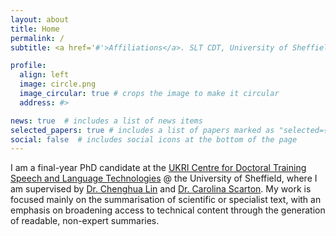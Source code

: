 ```yaml
---
layout: about
title: Home
permalink: /
subtitle: <a href='#'>Affiliations</a>. SLT CDT, University of Sheffield

profile:
  align: left
  image: circle.png
  image_circular: true # crops the image to make it circular
  address: #>

news: true  # includes a list of news items
selected_papers: true # includes a list of papers marked as "selected={true}"
social: false  # includes social icons at the bottom of the page
---
```


I am a final-year PhD candidate at the [UKRI Centre for Doctoral Training Speech and Language Technologies](https://slt-cdt.ac.uk/) @ the University of Sheffield, where I am supervised by [Dr. Chenghua Lin](https://chenghualin.wordpress.com/) and [Dr. Carolina Scarton](https://carolscarton.github.io/).
My work is focused mainly on the summarisation of scientific or specialist text, with an emphasis on broadening access to technical content through the generation of readable, non-expert summaries.

<!-- Write your biography here. Tell the world about yourself. Link to your favorite [subreddit](http://reddit.com). You can put a picture in, too. The code is already in, just name your picture `prof_pic.jpg` and put it in the `img/` folder. -->

<!-- Put your address / P.O. box / other info right below your picture. You can also disable any these elements by editing `profile` property of the YAML header of your `_pages/about.md`. Edit `_bibliography/papers.bib` and Jekyll will render your [publications page](/al-folio/publications/) automatically.

Link to your social media connections, too. This theme is set up to use [Font Awesome icons](http://fortawesome.github.io/Font-Awesome/) and [Academicons](https://jpswalsh.github.io/academicons/), like the ones below. Add your Facebook, Twitter, LinkedIn, Google Scholar, or just disable all of them. -->
